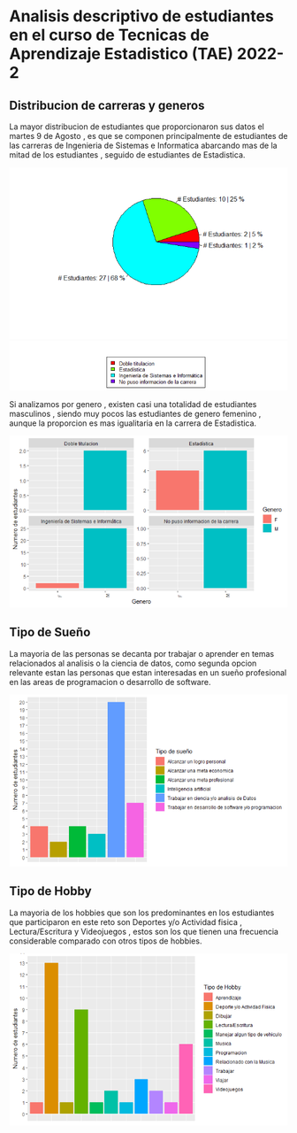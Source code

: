 # Analisis descriptivo de estudiantes en el curso de Tecnicas de Aprendizaje Estadistico (TAE) 2022-2

## Distribucion de carreras y generos

La mayor distribucion de estudiantes que proporcionaron sus datos el martes 9 de Agosto , es que se componen principalmente de estudiantes de las carreras de Ingenieria de Sistemas e Informatica abarcando mas de la mitad de los estudiantes , seguido de estudiantes de Estadistica.

![](https://github.com/ancgarciamo/Analisis-TAE-2022-2/blob/main/00000b.png)
![](https://github.com/ancgarciamo/Analisis-TAE-2022-2/blob/main/000009.png)

Si analizamos por genero , existen casi una totalidad de estudiantes masculinos , siendo muy pocos las estudiantes de genero femenino , aunque la proporcion es mas igualitaria en la carrera de Estadistica.

![](https://github.com/ancgarciamo/Analisis-TAE-2022-2/blob/main/0000085.png)

## Tipo de Sueño

La mayoria de las personas se decanta por trabajar o aprender en temas relacionados al analisis o la ciencia de datos, como segunda opcion relevante estan las personas que estan interesadas en un sueño profesional en las areas de programacion o desarrollo de software.

![](https://github.com/ancgarciamo/Analisis-TAE-2022-2/blob/main/000008.png)

## Tipo de Hobby

La mayoria de los hobbies que son los predominantes en los estudiantes que participaron en este reto son Deportes y/o Actividad fisica , Lectura/Escritura  y Videojuegos , estos son los que tienen una frecuencia considerable comparado con otros tipos de hobbies.

![](https://github.com/ancgarciamo/Analisis-TAE-2022-2/blob/main/000005.png)

